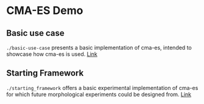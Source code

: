 # CMA-ES Demo

## Basic use case

`./basic-use-case` presents a basic implementation of cma-es, intended to showcase how cma-es is used. [Link](https://github.com/Union-College-Computer-Science/exp_framework/tree/main/cmaes_demo/basic_use_case)

## Starting Framework

`./starting_framework` offers a basic experimental implementation of cma-es for which future morphological experiments could be designed from. [Link](https://github.com/Union-College-Computer-Science/exp_framework/tree/main/cmaes_demo/starting_framework)